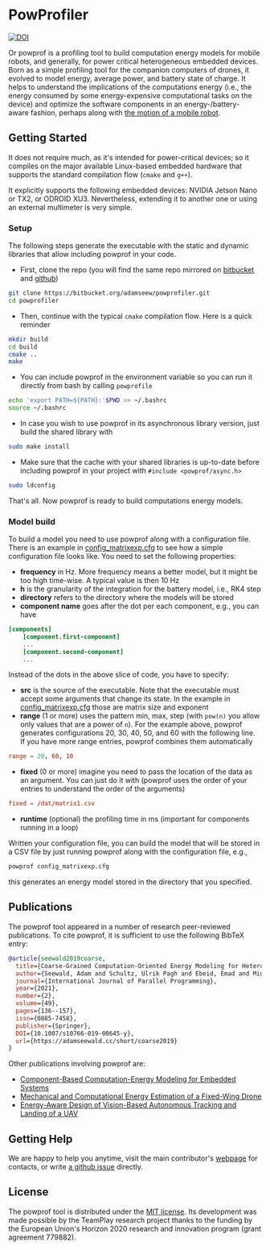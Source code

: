 
# PowProfiler 

[![DOI](https://zenodo.org/badge/DOI/10.5281/zenodo.5562457.svg)](https://doi.org/10.5281/zenodo.5562457)

Or powprof is a profiling tool to build computation energy models for mobile robots, and generally, for power critical heterogeneous embedded devices. Born as a simple profiling tool for the companion computers of drones, it evolved to model energy, average power, and battery state of charge. It helps to understand the implications of the computations energy (i.e., the energy consumed by some energy-expensive computational tasks on the device) and optimize the software components in an energy-/battery- aware fashion, perhaps along with [the motion of a mobile robot](https://github.com/adamseew/energy-planning-paper).

## Getting Started

It does not require much, as it's intended for power-critical devices; so it compiles on the major available Linux-based embedded hardware that supports the standard compilation flow (`cmake` and `g++`).

It explicitly supports the following embedded devices: NVIDIA Jetson Nano or TX2, or ODROID XU3. Nevertheless, extending it to another one or using an external multimeter is very simple.

### Setup
The following steps generate the executable with the static and dynamic libraries that allow including powprof in your code. 

* First, clone the repo (you will find the same repo mirrored on [bitbucket](https://bitbucket.org/adamseew/powprofiler.git) and [github](https://github.com/adamseew/powprofiler.git))
```bash
git clone https://bitbucket.org/adamseew/powprofiler.git
cd powprofiler
```
* Then, continue with the typical `cmake` compilation flow. Here is a quick reminder
```bash
mkdir build
cd build
cmake ..
make
```
* You can include powprof in the environment variable so you can run it directly from bash by calling `powprofile`
```bash
echo 'export PATH=${PATH}:'$PWD >> ~/.bashrc
source ~/.bashrc
```
* In case you wish to use powprof in its asynchronous library version, just build the shared library with
```bash
sudo make install
```
* Make sure that the cache with your shared libraries is up-to-date before including powprof in your project with `#include <powprof/async.h>`
```bash
sudo ldconfig
```

That's all. Now powprof is ready to build computations energy models.

### Model build

To build a model you need to use powprof along with a configuration file. There is an example in [config_matrixexp.cfg](config_matrixexp.cfg) to see how a simple configuration file looks like. You need to set the following properties:

* __frequency__ in Hz. More frequency means a better model, but it might be too high time-wise. A typical value is then 10 Hz
* __h__ is the granularity of the integration for the battery model, i.e., RK4 step
* __directory__ refers to the directory where the models will be stored
* __component name__ goes after the dot per each component, e.g., you can have
```conf
[components]
    [component.first-component]
    ...
    [component.second-component]
    ...
```

Instead of the dots in the above slice of code, you have to specify:

* __src__ is the source of the executable. Note that the executable must accept some arguments that change its state. In the example in [config_matrixexp.cfg](config_matrixexp.cfg) those are matrix size and exponent
* __range__ (1 or more) uses the pattern min, max, step (with `pow(n)` you allow only values that are a power of `n`). For the example above, powprof generates configurations 20, 30, 40, 50, and 60 with the following line. If you have more range entries, powprof combines them automatically 
```conf
range = 20, 60, 10
```
* __fixed__ (0 or more) imagine you need to pass the location of the data as an argument. You can just do it with (powprof uses the order of your entries to understand the order of the arguments)
```conf
fixed = /dat/matrix1.csv
```
* __runtime__ (optional) the profiling time in ms (important for components running in a loop)

Written your configuration file, you can build the model that will be stored in a CSV file by just running powprof along with the configuration file, e.g.,
```bash
powprof config_matrixexp.cfg
```
this generates an energy model stored in the directory that you specified.

## Publications

The powprof tool appeared in a number of research peer-reviewed publications. To cite powprof, it is sufficient to use the following BibTeX entry:
```bibtex
@article{seewald2019coarse,
  title={Coarse-Grained Computation-Oriented Energy Modeling for Heterogeneous Parallel Embedded Systems},
  author={Seewald, Adam and Schultz, Ulrik Pagh and Ebeid, Emad and Midtiby, Henrik Skov},
  journal={International Journal of Parallel Programming},
  year={2021},
  number={2},
  volume={49},
  pages={136--157},
  issn={0885-7458},
  publisher={Springer},
  DOI={10.1007/s10766-019-00645-y},
  url={https://adamseewald.cc/short/coarse2019}
}
```

Other publications involving powprof are:

* [Component-Based Computation-Energy Modeling for Embedded Systems](https://adamseewald.cc/publications/component-based-computation-energy-modeling-for-embedded-systems/preprint/)
* [Mechanical and Computational Energy Estimation of a Fixed-Wing Drone](https://adamseewald.cc/publications/mechanical-and-computational-energy-estimation-of-a-fixed-wing-drone/preprint/)
* [Energy-Aware Design of Vision-Based Autonomous Tracking and Landing of a UAV](https://adamseewald.cc/publications/energy-aware-design-of-vision-based-autonomous-tracking-and-landing-of-a-uav/preprint/)


## Getting Help

We are happy to help you anytime, visit the main contributor's [webpage](https://adamseew.bitbucket.io) for contacts, or write [a github issue](https://github.com/adamseew/powprofiler/issues) directly.

## License

The powprof tool is distributed under the [MIT license](LICENSE.md). Its development was made possible by the TeamPlay research project thanks to the funding by the European Union's Horizon 2020 research and innovation program (grant agreement 779882).
